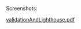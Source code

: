 Screenshots:

[validationAndLighthouse.pdf](https://github.com/jmulugetta/gatewayRevisionProject/files/8508959/validationAndLighthouse.pdf)

